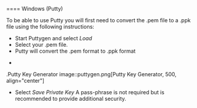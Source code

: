 ==== Windows (Putty)

To be able to use Putty you will first need to convert the .pem file to a .ppk file using the following instructions:

* 	Start Puttygen and select *Load*
* 	Select your .pem file.
* 	Putty will convert the .pem format to .ppk format
+

.Putty Key Generator
image::puttygen.png[Putty Key Generator, 500, align="center"]

*	Select *Save Private Key* A pass-phrase is not required but is recommended to provide additional security.
